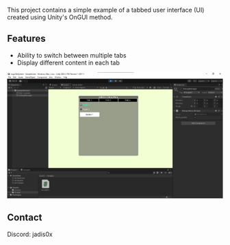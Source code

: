 This project contains a simple example of a tabbed user interface (UI) created using Unity's OnGUI method.

## Features
- Ability to switch between multiple tabs
- Display different content in each tab

![Screenshot](img/ss1.png)

## Contact
Discord: jadis0x
